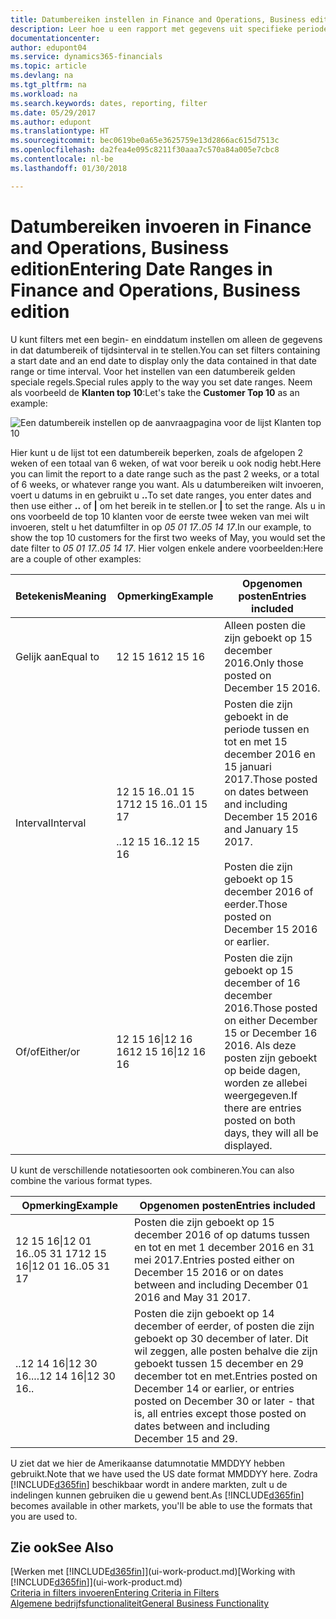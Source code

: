 ```yaml
---
title: Datumbereiken instellen in Finance and Operations, Business edition | Microsoft Docs
description: Leer hoe u een rapport met gegevens uit specifieke perioden op basis van datumbereiken in Finance and Operations, Business edition maakt.
documentationcenter: 
author: edupont04
ms.service: dynamics365-financials
ms.topic: article
ms.devlang: na
ms.tgt_pltfrm: na
ms.workload: na
ms.search.keywords: dates, reporting, filter
ms.date: 05/29/2017
ms.author: edupont
ms.translationtype: HT
ms.sourcegitcommit: bec0619be0a65e3625759e13d2866ac615d7513c
ms.openlocfilehash: da2fea4e095c8211f30aaa7c570a84a005e7cbc8
ms.contentlocale: nl-be
ms.lasthandoff: 01/30/2018

---
```

# <a name="entering-date-ranges-in-finance-and-operations-business-edition"></a><span data-ttu-id="17228-103">Datumbereiken invoeren in Finance and Operations, Business edition</span><span class="sxs-lookup"><span data-stu-id="17228-103">Entering Date Ranges in Finance and Operations, Business edition</span></span> 
<span data-ttu-id="17228-104">U kunt filters met een begin- en einddatum instellen om alleen de gegevens in dat datumbereik of tijdsinterval in te stellen.</span><span class="sxs-lookup"><span data-stu-id="17228-104">You can set filters containing a start date and an end date to display only the data contained in that date range or time interval.</span></span> <span data-ttu-id="17228-105">Voor het instellen van een datumbereik gelden speciale regels.</span><span class="sxs-lookup"><span data-stu-id="17228-105">Special rules apply to the way you set date ranges.</span></span> <span data-ttu-id="17228-106">Neem als voorbeeld de **Klanten top 10**:</span><span class="sxs-lookup"><span data-stu-id="17228-106">Let's take the **Customer Top 10** as an example:</span></span>

![Een datumbereik instellen op de aanvraagpagina voor de lijst Klanten top 10](./media/ui-enter-date-ranges/customer-top10-list.png)

<span data-ttu-id="17228-108">Hier kunt u de lijst tot een datumbereik beperken, zoals de afgelopen 2 weken of een totaal van 6 weken, of wat voor bereik u ook nodig hebt.</span><span class="sxs-lookup"><span data-stu-id="17228-108">Here you can limit the report to a date range such as the past 2 weeks, or a total of 6 weeks, or whatever range you want.</span></span> <span data-ttu-id="17228-109">Als u datumbereiken wilt invoeren, voert u datums in en gebruikt u **..**</span><span class="sxs-lookup"><span data-stu-id="17228-109">To set date ranges, you enter dates and then use either **..**</span></span> <span data-ttu-id="17228-110">of **|** om het bereik in te stellen.</span><span class="sxs-lookup"><span data-stu-id="17228-110">or **|** to set the range.</span></span> <span data-ttu-id="17228-111">Als u in ons voorbeeld de top 10 klanten voor de eerste twee weken van mei wilt invoeren, stelt u het datumfilter in op *05 01 17..05 14 17*.</span><span class="sxs-lookup"><span data-stu-id="17228-111">In our example, to show the top 10 customers for the first two weeks of May, you would set the date filter to *05 01 17..05 14 17*.</span></span>
<span data-ttu-id="17228-112">Hier volgen enkele andere voorbeelden:</span><span class="sxs-lookup"><span data-stu-id="17228-112">Here are a couple of other examples:</span></span>

| <span data-ttu-id="17228-113">Betekenis</span><span class="sxs-lookup"><span data-stu-id="17228-113">Meaning</span></span> | <span data-ttu-id="17228-114">Opmerking</span><span class="sxs-lookup"><span data-stu-id="17228-114">Example</span></span> | <span data-ttu-id="17228-115">Opgenomen posten</span><span class="sxs-lookup"><span data-stu-id="17228-115">Entries included</span></span> |
|---|---|---|
|<span data-ttu-id="17228-116">Gelijk aan</span><span class="sxs-lookup"><span data-stu-id="17228-116">Equal to</span></span>| <span data-ttu-id="17228-117">12 15 16</span><span class="sxs-lookup"><span data-stu-id="17228-117">12 15 16</span></span> |<span data-ttu-id="17228-118">Alleen posten die zijn geboekt op 15 december 2016.</span><span class="sxs-lookup"><span data-stu-id="17228-118">Only those posted on December 15 2016.</span></span>|
|<span data-ttu-id="17228-119">Interval</span><span class="sxs-lookup"><span data-stu-id="17228-119">Interval</span></span>| <span data-ttu-id="17228-120">12 15 16..01 15 17</span><span class="sxs-lookup"><span data-stu-id="17228-120">12 15 16..01 15 17</span></span><br /><br /><span data-ttu-id="17228-121">..12 15 16</span><span class="sxs-lookup"><span data-stu-id="17228-121">..12 15 16</span></span>|<span data-ttu-id="17228-122">Posten die zijn geboekt in de periode tussen en tot en met 15 december 2016 en 15 januari 2017.</span><span class="sxs-lookup"><span data-stu-id="17228-122">Those posted on dates between and including December 15 2016 and January 15 2017.</span></span><br /><br /><span data-ttu-id="17228-123">Posten die zijn geboekt op 15 december 2016 of eerder.</span><span class="sxs-lookup"><span data-stu-id="17228-123">Those posted on December 15 2016 or earlier.</span></span>|
|<span data-ttu-id="17228-124">Of/of</span><span class="sxs-lookup"><span data-stu-id="17228-124">Either/or</span></span>|<span data-ttu-id="17228-125">12 15 16&#124;12 16 16</span><span class="sxs-lookup"><span data-stu-id="17228-125">12 15 16&#124;12 16 16</span></span>|<span data-ttu-id="17228-126">Posten die zijn geboekt op 15 december of 16 december 2016.</span><span class="sxs-lookup"><span data-stu-id="17228-126">Those posted on either December 15 or December 16 2016.</span></span> <span data-ttu-id="17228-127">Als deze posten zijn geboekt op beide dagen, worden ze allebei weergegeven.</span><span class="sxs-lookup"><span data-stu-id="17228-127">If there are entries posted on both days, they will all be displayed.</span></span>|

<span data-ttu-id="17228-128">U kunt de verschillende notatiesoorten ook combineren.</span><span class="sxs-lookup"><span data-stu-id="17228-128">You can also combine the various format types.</span></span>

| <span data-ttu-id="17228-129">Opmerking</span><span class="sxs-lookup"><span data-stu-id="17228-129">Example</span></span> | <span data-ttu-id="17228-130">Opgenomen posten</span><span class="sxs-lookup"><span data-stu-id="17228-130">Entries included</span></span> |
|---|---|
|<span data-ttu-id="17228-131">12 15 16&#124;12 01 16..05 31 17</span><span class="sxs-lookup"><span data-stu-id="17228-131">12 15 16&#124;12 01 16..05 31 17</span></span> | <span data-ttu-id="17228-132">Posten die zijn geboekt op 15 december 2016 of op datums tussen en tot en met 1 december 2016 en 31 mei 2017.</span><span class="sxs-lookup"><span data-stu-id="17228-132">Entries posted either on December 15 2016 or on dates between and including December 01 2016 and May 31 2017.</span></span> |
|<span data-ttu-id="17228-133">..12 14 16&#124;12 30 16..</span><span class="sxs-lookup"><span data-stu-id="17228-133">..12 14 16&#124;12 30 16..</span></span> | <span data-ttu-id="17228-134">Posten die zijn geboekt op 14 december of eerder, of posten die zijn geboekt op 30 december of later. Dit wil zeggen, alle posten behalve die zijn geboekt tussen 15 december en 29 december tot en met.</span><span class="sxs-lookup"><span data-stu-id="17228-134">Entries posted on December 14 or earlier, or entries posted on December 30 or later - that is, all entries except those posted on dates between and including December 15 and 29.</span></span> |

<span data-ttu-id="17228-135">U ziet dat we hier de Amerikaanse datumnotatie MMDDYY hebben gebruikt.</span><span class="sxs-lookup"><span data-stu-id="17228-135">Note that we have used the US date format MMDDYY here.</span></span> <span data-ttu-id="17228-136">Zodra [!INCLUDE[d365fin](includes/d365fin_md.md)] beschikbaar wordt in andere markten, zult u de indelingen kunnen gebruiken die u gewend bent.</span><span class="sxs-lookup"><span data-stu-id="17228-136">As [!INCLUDE[d365fin](includes/d365fin_md.md)] becomes available in other markets, you'll be able to use the formats that you are used to.</span></span>

## <a name="see-also"></a><span data-ttu-id="17228-137">Zie ook</span><span class="sxs-lookup"><span data-stu-id="17228-137">See Also</span></span>
<span data-ttu-id="17228-138">[Werken met [!INCLUDE[d365fin](includes/d365fin_long_md.md)]](ui-work-product.md)</span><span class="sxs-lookup"><span data-stu-id="17228-138">[Working with [!INCLUDE[d365fin](includes/d365fin_long_md.md)]](ui-work-product.md)</span></span>  
[<span data-ttu-id="17228-139">Criteria in filters invoeren</span><span class="sxs-lookup"><span data-stu-id="17228-139">Entering Criteria in Filters </span></span>](ui-enter-criteria-filters.md)  
[<span data-ttu-id="17228-140">Algemene bedrijfsfunctionaliteit</span><span class="sxs-lookup"><span data-stu-id="17228-140">General Business Functionality</span></span>](ui-across-business-areas.md)

